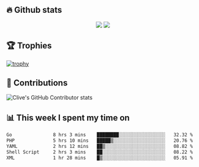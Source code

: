 ## &#128293; Github stats

<!-- GitHub Readme Streak Stats - https://github.com/DenverCoder1/github-readme-streak-stats -->
<p align="center">

<picture>
  <source 
    srcset="https://github-readme-stats.vercel.app/api?username=clivewalkden&count_private=true&show_icons=true&theme=darcula"
    media="(prefers-color-scheme: dark)"
  />
  <source
    srcset="https://github-readme-stats.vercel.app/api?username=clivewalkden&count_private=true&show_icons=true&theme=calm"
    media="(prefers-color-scheme: light), (prefers-color-scheme: no-preference)"
  />
  <img src="https://github-readme-stats.vercel.app/api?username=clivewalkden&count_private=true&show_icons=true&theme=darcula" />
</picture>

<a href="https://git.io/streak-stats" target="_blank">
  <img src="http://github-readme-streak-stats.herokuapp.com?user=clivewalkden&theme=darcula&date_format=j%20M%5B%20Y%5D" />
</a>

</p>

## &#127942; Trophies
[![trophy](https://github-profile-trophy.vercel.app/?username=clivewalkden&theme=onedark)](https://github.com/clivewalkden/github-profile-trophy)

## &#129309; Contributions
![Clive's GitHub Contributor stats](https://github-contributor-stats.vercel.app/api?username=clivewalkden)

## &#128202; This week I spent my time on
<!--START_SECTION:waka-->

```txt
Go               8 hrs 3 mins    ████████░░░░░░░░░░░░░░░░░   32.32 %
PHP              5 hrs 10 mins   █████▒░░░░░░░░░░░░░░░░░░░   20.76 %
YAML             2 hrs 12 mins   ██▒░░░░░░░░░░░░░░░░░░░░░░   08.82 %
Shell Script     2 hrs 3 mins    ██░░░░░░░░░░░░░░░░░░░░░░░   08.22 %
XML              1 hr 28 mins    █▒░░░░░░░░░░░░░░░░░░░░░░░   05.91 %
```

<!--END_SECTION:waka-->
